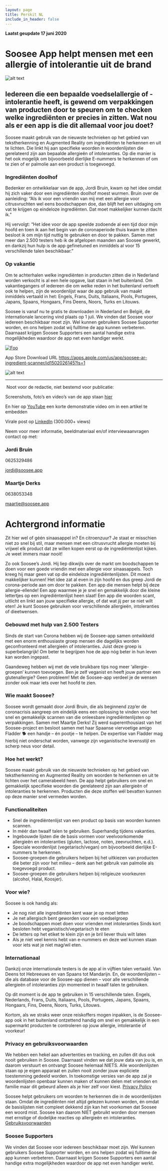 ```yaml
---
layout: page
title: Perskit NL
include_in_header: false
---
```



**Laatst geupdate 17 juni 2020**  

# Soosee App helpt mensen met een allergie of intolerantie uit de brand

![alt text](https://www.soosee.app/assets/screenshots/presskit.jpg "Logo Title Text 1" )

## Iedereen die een bepaalde voedselallergie of -intolerantie heeft, is gewend om verpakkingen van producten door te speuren om te checken welke ingrediënten er precies in zitten. Wat nou als er een app is die dit allemaal voor jou doet?

Soosee maakt gebruik van de nieuwste technieken op het gebied van tekstherkenning en Augmented Reality om ingrediënten te herkennen en uit te lichten. Die linkt hij aan specifieke woorden in woordenlijsten die gerelateerd zijn aan bepaalde allergieën of intoleranties. Op die manier is het ook mogelijk om bijvoorbeeld dierlijke E-nummers te herkennen of om te zien of er palmolie aan een product is toegevoegd.

### Ingrediënten doolhof

Bedenker en ontwikkelaar van de app, Jordi Bruin, kwam op het idee omdat hij zich vaker door een ingrediënten doolhof moest wurmen. Bruin over de aanleiding: “Als ik voor een vriendin van mij met een allergie voor citrusvruchten wel eens boodschappen doe, dan blijft het een uitdaging om vat te krijgen op eindeloze ingrediënten. Dat moet makkelijker kunnen dacht ik.”

Hij vervolgt: “Het idee voor de app speelde zodoende al een tijd door mijn hoofd en toen ik aan het begin van de coronaperiode thuis kwam te zitten besloot ik om mijn tijd nuttig te gebruiken en door te pakken. Samen met meer dan 2.500 testers heb ik de afgelopen maanden aan Soosee gewerkt, en dankzij hun hulp is de app gefinetuned en inmiddels al voor 15 verschillende talen beschikbaar.”

### Op vakantie

Om te achterhalen welke ingrediënten in producten zitten die in Nederland worden verkocht is al een hele opgave, laat staan in het buitenland. Om vakantiegangers of iedereen die om welke reden in het buitenland vertoeft ook te helpen, zijn de woordenlijst waar de app gebruik van maakt inmiddels vertaald in het: Engels, Frans, Duits, Italiaans, Pools, Portugees, Japans, Spaans, Hongaars, Fins Deens, Noors, Turks en Litouws.

Soosee is vanaf nu te gratis te downloaden in Nederland en België, de internationale lancering vind plaats op 1 juli. We vinden dat Soosee voor iedereen beschikbaar moet zijn. Wel kunnen gebruikers Soosee Supporter worden, en ons helpen zodat wij fulltime de app kunnen verbeteren. Daarnaast krijgen Soosee Supporters een aantal handige extra mogelijkheden waardoor de app net even handiger werkt.

[![Foo](https://www.soosee.app/assets/appstore.png)](https://apps.apple.com/us/app/soosee-ar-ingredient-scanner/id1502026145?ls=1)

App Store Download URL
https://apps.apple.com/us/app/soosee-ar-ingredient-scanner/id1502026145?ls=1

![alt text](https://www.soosee.app/assets/screenshots/presskit2.jpg "Logo Title Text 1" )

____________________________________________

 Noot voor de redactie, niet bestemd voor publicatie:

Screenshots, foto’s en video’s van de app staan [hier](https://drive.google.com/drive/folders/1tHSfSRd246bI8LvtSiG78yofvd-EkIXf?usp=sharing)

En hier op [YouTube](https://youtu.be/_olxi98dTJU) een korte demonstratie video om in een artikel te embedden

Virale post op [LinkedIn](https://www.linkedin.com/feed/update/urn:li:activity:6669536556455399424) (300.000+ views)


Neem voor meer informatie, beeldmateriaal en/of interviewaanvragen contact op met: 

### Jordi Bruin

0625329486

jordi@soosee.app

### Maartje Derks 

0638053348

maartje@soosee.app


# Achtergrond informatie

Zit hier wel of géén sinaasappel in? En citroenzuur? Je staat er misschien niet zo snel bij stil, maar mensen met een citrusvrucht allergie moeten bij vrijwel elk product dat ze willen kopen eerst op de ingrediëntenlijst kijken. Je weet immers maar nooit! 

Zo ook Soosee’s Jordi. Hij liep dikwijls over de markt om boodschappen te doen voor een goede vriendin met een allergie voor sinaasappels. Toch kreeg hij maar geen vat op die eindeloze ingrediëntenlijsten. Dit moest makkelijker kunnen!
Het idee zat al even in zijn hoofd en dus greep Jordi de corona-periode aan om door te pakken. Een app die mensen helpt bij deze allergie-ellende! Een app waarmee je je snel en gemakkelijk door die kleine lettertjes op een ingrediëntenlijst heen slaat! Een app die woorden scant, uitlicht en linkt aan jouw specifieke allergie, of dat wat jij per se niet wilt eten! Je kunt Soosee gebruiken voor verschillende allergieën, intoleranties of dieetwensen.

### Gebouwd met hulp van 2.500 Testers
Sinds de start van Corona hebben wij de Soosee-app samen ontwikkeld met een enorm enthousiaste groep mensen die dagelijks worden geconfronteerd met allergieën of intoleranties. Juist deze groep is superbelangrijk! Om beter te begrijpen hoe de app nóg beter in hun leven kan worden ingepast. 

Gaandeweg hebben wij met de vele bruikbare tips nog meer ‘allergie-groepen’ kunnen toevoegen. Ben je zelf veganist en heeft jouw partner een glutenallergie? Geen probleem! Met de Soosee-app verdeel je de wensen zonder ook maar iets over het hoofd te zien.


### Wie maakt Soosee?
Soosee wordt gemaakt door Jordi Bruin, die als beginnend zzp’er de coronacrisis aangreep om eindelijk eens een oplossing te vinden voor het snel en gemakkelijk scannen van die onleesbare ingrediëntenlijsten op verpakkingen. Samen met Maartje Derks! Zij werd superenthousiast van het Soosee-project en besloot samen met haar Spaanse viervoetige amigo Fladder 🐕 een handje – én pootje – te helpen. De expertise van Fladder mag hierbij niet onderschat worden, vanwege zijn veganistische levensstijl en scherp neus voor detail.

### Hoe het werkt?
Soosee maakt gebruik van de nieuwste technieken op het gebied van tekstherkenning en Augmented Reality om woorden te herkennen en uit te lichten over het camerabeeld heen. De app helpt gebruikers om snel en gemakkelijk specifieke woorden die gerelateerd zijn aan allergieën of intoleranties te herkennen. Producten die deze stoffen wél bevatten kunnen op deze manier snel vermeden worden.

### Functionaliteiten
- Snel de ingrediëntenlijst van een product op basis van woorden kunnen scannen.
- In méér dan twaalf talen te gebruiken. Superhandig tijdens vakanties.
- Ingebouwde lijsten die de basis vormen voor veelvoorkomende allergieën en intoleranties (gluten, lactose, noten, zeevruchten, e.d.).
- Speciale woordenlijst (vegetarisch/vegan) om bijvoorbeeld dierlijke E-nummers te herkennen.
- Soosee-groepen die gebruikers helpen bij het uitkiezen van producten die beter zijn voor het milieu – denk aan het gebruik van palmolie als toegevoegd product.
- Soosee-groepen die gebruikers helpen bij religieuze voorkeuren (alcohol, Halal, Koosjer).

### Voor wie?
Soosee is ook handig als:
- Je nog niet alle ingrediënten kent waar je op moet letten
- Je net allergisch bent geworden voor een voedselgroep
- Je boodschappen moet doen voor vrienden met intoleranties
Sinds kort besloten hebt veganistisch/vegetarisch te eten
- De letters op het etiket te klein zijn en je bril liever thuis wilt laten
- Als je niet veel kennis hebt van e-nummers en deze wel kunnen staan voor iets wat je niet mag/wil eten.

### Internationaal
Dankzij onze internationale testers is de app al in vijftien talen vertaald. Van Deens tot Hebreeuws en van Spaans tot Mandarijn. En, de woordenlijsten – die als database voor de Soosee-app dienen – voor alle verschillende allergieën of intoleranties zijn momenteel in twaalf talen te gebruiken.

Op dit moment is de app te gebruiken in 15 verschillende talen.
Engels, Nederlands, Frans, Duits, Italiaans, Pools, Portugees, Japans, Spaans, Hongaars, Fins, Deens, Noors, Turks, Litouws.  

Kortom, als we straks weer onze reiskoffers mogen inpakken, is de Soosee-app ook in het buitenland ontzettend handig om snel en gemakkelijk in een supermarkt producten te controleren op jouw allergie, intolerantie of voorkeur! 

### Privacy en gebruiksvoorwaarden
We hebben een hekel aan advertenties en tracking, en zullen dit dus ook nooit gebruiken in Soosee. Daarnaast vinden we dat jouw data van jou is, en daarom verstuurt en ontvangt Soosee helemaal NIETS. Alle woordenlijsten staan op je eigen apparaat en zullen nooit zonder jouw expliciete toestemming gedeeld worden. In toekomstige versies van de app zal je woordenlijsten openbaar kunnen maken of kunnen delen met vrienden en familie maar dit gebeurd alleen als je hier zelf voor kiest.
[Privacy Policy](https://www.soosee.app/privacy)

Soosee helpt gebruikers om woorden te herkennen die in de woordenlijsten staan. Omdat de ingrediënten niet altijd gelezen kunnen worden, én omdat de basislijsten niet compleet dekkend zijn kan het voorkomen dat Soosee een woord mist. Soosee kan daarom NIET gebruikt worden door mensen met ernstige of dodelijke reacties op allergieën en intoleranties.
[Gebruiksvoorwaarden](https://www.soosee.app/terms)

### Soosee Supporters
We vinden dat Soosee voor iedereen beschikbaar moet zijn. Wel kunnen gebruikers Soosee Supporter worden, en ons helpen zodat wij fulltime de app kunnen verbeteren. Daarnaast krijgen Soosee Supporters een aantal handige extra mogelijkheden waardoor de app net even handiger werkt.
